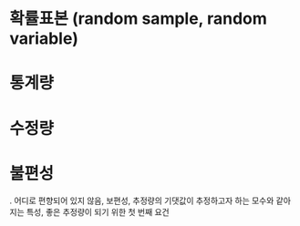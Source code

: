 # 확률표본 (random sample, random variable)
# 통계량 
# 수정량 
# 불편성
   . 어디로 편향되어 있지 않음, 보편성, 추정량의 기댓값이 추정하고자 하는 모수와 같아지는 특성, 좋은 추정량이 되기 위한 첫 번째 요건
